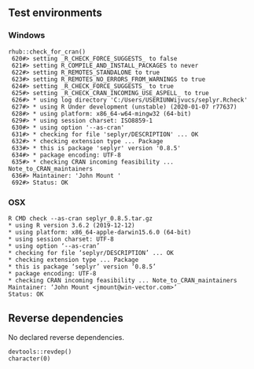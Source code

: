 

## Test environments

### Windows

    rhub::check_for_cran()
     620#> setting _R_CHECK_FORCE_SUGGESTS_ to false
     621#> setting R_COMPILE_AND_INSTALL_PACKAGES to never
     622#> setting R_REMOTES_STANDALONE to true
     623#> setting R_REMOTES_NO_ERRORS_FROM_WARNINGS to true
     624#> setting _R_CHECK_FORCE_SUGGESTS_ to true
     625#> setting _R_CHECK_CRAN_INCOMING_USE_ASPELL_ to true
     626#> * using log directory 'C:/Users/USERIUNWijvucs/seplyr.Rcheck'
     627#> * using R Under development (unstable) (2020-01-07 r77637)
     628#> * using platform: x86_64-w64-mingw32 (64-bit)
     629#> * using session charset: ISO8859-1
     630#> * using option '--as-cran'
     631#> * checking for file 'seplyr/DESCRIPTION' ... OK
     632#> * checking extension type ... Package
     633#> * this is package 'seplyr' version '0.8.5'
     634#> * package encoding: UTF-8
     635#> * checking CRAN incoming feasibility ... Note_to_CRAN_maintainers
     636#> Maintainer: 'John Mount '
     692#> Status: OK

### OSX

    R CMD check --as-cran seplyr_0.8.5.tar.gz 
    * using R version 3.6.2 (2019-12-12)
    * using platform: x86_64-apple-darwin15.6.0 (64-bit)
    * using session charset: UTF-8
    * using option ‘--as-cran’
    * checking for file ‘seplyr/DESCRIPTION’ ... OK
    * checking extension type ... Package
    * this is package ‘seplyr’ version ‘0.8.5’
    * package encoding: UTF-8
    * checking CRAN incoming feasibility ... Note_to_CRAN_maintainers
    Maintainer: ‘John Mount <jmount@win-vector.com>’
    Status: OK

## Reverse dependencies

No declared reverse dependencies.

    devtools::revdep()
    character(0)
